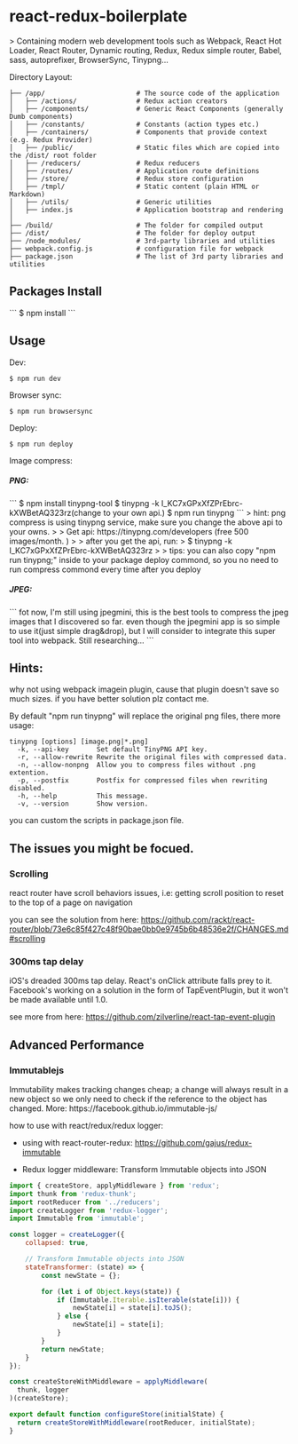 <h1>react-redux-boilerplate</h1>
> Containing modern web development tools such as Webpack, React Hot Loader, React Router, Dynamic routing, Redux, Redux simple router, Babel, sass, autoprefixer, BrowserSync, Tinypng...

Directory Layout:
```
├── /app/                       # The source code of the application
│   ├── /actions/            	# Redux action creators
│   ├── /components/            # Generic React Components (generally Dumb components)
│   ├── /constants/            	# Constants (action types etc.)
│   ├── /containers/            # Components that provide context (e.g. Redux Provider)
│   ├── /public/            	# Static files which are copied into the /dist/ root folder
│   ├── /reducers/            	# Redux reducers
│   ├── /routes/            	# Application route definitions
│   ├── /store/            	    # Redux store configuration
│   ├── /tmpl/               	# Static content (plain HTML or Markdown)
│   ├── /utils/            		# Generic utilities
│   ├── index.js            	# Application bootstrap and rendering
│
├── /build/                     # The folder for compiled output
├── /dist/                      # The folder for deploy output
├── /node_modules/              # 3rd-party libraries and utilities
├── webpack.config.js           # configuration file for webpack
├── package.json                # The list of 3rd party libraries and utilities
```

<h2>Packages Install</h2>
```
$ npm install
```

<h2>Usage</h2>

Dev:
```
$ npm run dev
```
Browser sync:
```
$ npm run browsersync
```
Deploy:
```
$ npm run deploy
```
Image compress:<br>
<h5>PNG:</h5>
```
$ npm install tinypng-tool
$ tinypng -k I_KC7xGPxXfZPrEbrc-kXWBetAQ323rz(change to your own api.)
$ npm run tinypng
```
> hint: png compress is using tinypng service, make sure you change the above api to your owns.
> 
> Get api: https://tinypng.com/developers (free 500 images/month. )
> 
> after you get the api, run:
> $ tinypng -k I_KC7xGPxXfZPrEbrc-kXWBetAQ323rz
> 
> tips: you can also copy "npm run tinypng;" inside to your package deploy commond, so you no need to run compress commond every time after you deploy

<h5>JPEG:</h5>
```
fot now, I'm still using jpegmini, this is the best tools to compress the jpeg images that I discovered so far.
even though the jpegmini app is so simple to use it(just simple drag&drop), but I will consider to integrate this super tool into webpack. Still researching...
```


<h2>Hints:</h2>
why not using webpack imagein plugin, cause that plugin doesn't save so much sizes. if you have better solution plz contact me.

By default "npm run tinypng" will replace the original png files, there more usage:
```
tinypng [options] [image.png|*.png]
  -k, --api-key       Set default TinyPNG API key.
  -r, --allow-rewrite Rewrite the original files with compressed data.
  -n, --allow-nonpng  Allow you to compress files without .png extention.
  -p, --postfix       Postfix for compressed files when rewriting disabled.
  -h, --help          This message.
  -v, --version       Show version.
```
you can custom the scripts in package.json file.



<h2>The issues you might be focued.</h2>
<h3>Scrolling</h3>
react router have scroll behaviors issues, i.e:
getting scroll position to reset to the top of a page on navigation

you can see the solution from here: 
https://github.com/rackt/react-router/blob/73e6c85f427c48f90bae0bb0e9745b6b48536e2f/CHANGES.md#scrolling

<h3>300ms tap delay</h3>
iOS's dreaded 300ms tap delay. React's onClick attribute falls prey to it. Facebook's working on a solution in the form of TapEventPlugin, but it won't be made available until 1.0.

see more from here:
https://github.com/zilverline/react-tap-event-plugin



<h2>Advanced Performance</h2>
<h3>Immutablejs</h3>
Immutability makes tracking changes cheap; a change will always result in a new object so we only need to check if the reference to the object has changed. More: https://facebook.github.io/immutable-js/

how to use with react/redux/redux logger:

- using with react-router-redux:
https://github.com/gajus/redux-immutable

- Redux logger middleware: Transform Immutable objects into JSON
```javascript
import { createStore, applyMiddleware } from 'redux';
import thunk from 'redux-thunk';
import rootReducer from '../reducers';
import createLogger from 'redux-logger';
import Immutable from 'immutable';

const logger = createLogger({
	collapsed: true,

	// Transform Immutable objects into JSON
	stateTransformer: (state) => {
		const newState = {};

		for (let i of Object.keys(state)) {
			if (Immutable.Iterable.isIterable(state[i])) {
				newState[i] = state[i].toJS();
			} else {
				newState[i] = state[i];
			}
		}
		return newState;
	}
});

const createStoreWithMiddleware = applyMiddleware(
  thunk, logger
)(createStore);

export default function configureStore(initialState) {
  return createStoreWithMiddleware(rootReducer, initialState);
}
```
